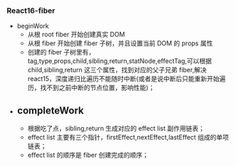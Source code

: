 ### React16-fiber

- beginWork
  - 从根 root fiber 开始创建真实 DOM
  - 从根 fiber 开始创建 fiber 子树，并且设置当前 DOM 的 props 属性
  - 创建的 fiber 子树里有， tag,type,props,child,sibling,return,statNode,effectTag,可以根据 child,sibling,return 这三个属性，找到对应的父子兄弟 fiber,解决 react15，深度递归比遍历不能随时中断(或者是说中断后只能重新开始遍历，找不到之前中断的节点位置，影响性能)；
- ## completeWork
  - 根据吃了点，sibling,return 生成对应的 effect list 副作用链表；
  - effect list 主要有三个指针，firstEffect,nextEffect,lastEffect 组成的单项链表；
  - effect list 的顺序是 fiber 创建完成的顺序；
